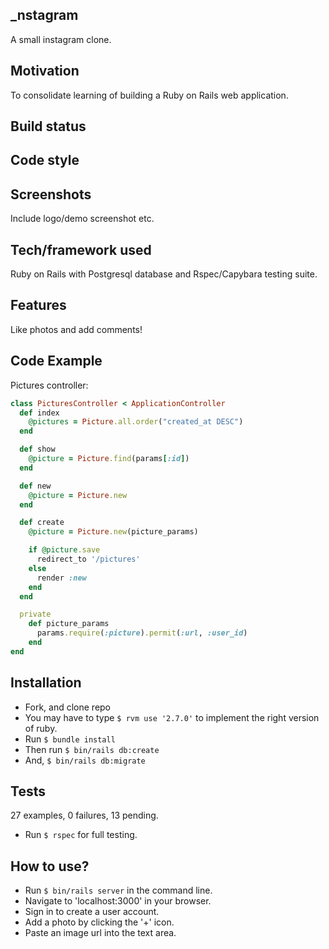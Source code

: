 ## _nstagram
A small instagram clone.

## Motivation
To consolidate learning of building a Ruby on Rails web application.

## Build status


## Code style


## Screenshots
Include logo/demo screenshot etc.

## Tech/framework used
Ruby on Rails with Postgresql database and Rspec/Capybara testing suite.

## Features
Like photos and add comments!

## Code Example
Pictures controller:
```Ruby
class PicturesController < ApplicationController
  def index
    @pictures = Picture.all.order("created_at DESC")
  end

  def show
    @picture = Picture.find(params[:id])
  end

  def new
    @picture = Picture.new
  end

  def create
    @picture = Picture.new(picture_params)

    if @picture.save
      redirect_to '/pictures'
    else
      render :new
    end
  end

  private
    def picture_params
      params.require(:picture).permit(:url, :user_id)
    end
end
```

## Installation
* Fork, and clone repo
* You may have to type `$ rvm use '2.7.0'` to implement the right version of ruby.
* Run `$ bundle install`
* Then run `$ bin/rails db:create`
* And, `$ bin/rails db:migrate`


## Tests
27 examples, 0 failures, 13 pending.

* Run `$ rspec` for full testing.

## How to use?

* Run `$ bin/rails server` in the command line.
* Navigate to 'localhost:3000' in your browser.
* Sign in to create a user account.
* Add a photo by clicking the '+' icon.
* Paste an image url into the text area.
